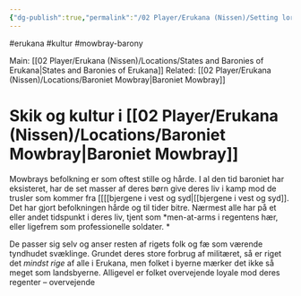 ```yaml
---
{"dg-publish":true,"permalink":"/02 Player/Erukana (Nissen)/Setting lore/skik og kultur i baroniet Mowbray/"}
---
```


#erukana #kultur #mowbray-barony

Main: [[02 Player/Erukana (Nissen)/Locations/States and Baronies of Erukana\|States and Baronies of Erukana]] 
Related: [[02 Player/Erukana (Nissen)/Locations/Baroniet Mowbray\|Baroniet Mowbray]] 

# Skik og kultur i [[02 Player/Erukana (Nissen)/Locations/Baroniet Mowbray\|Baroniet Mowbray]] 
Mowbrays befolkning er som oftest stille og hårde. I al den tid baroniet har eksisteret, har de set masser af deres børn give deres liv i kamp mod de trusler som kommer fra [[[[bjergene i vest og syd\|[[bjergene i vest og syd]]. Det har gjort befolkningen hårde og til tider bitre. Nærmest alle har på et eller andet tidspunkt i deres liv, tjent som *men-at-arms i regentens hær, eller ligefrem som professionelle soldater. *

De passer sig selv og anser resten af rigets folk og fæ som værende tyndhudet svæklinge. 
Grundet deres store forbrug af militæret, så er riget det *mindst rige* af alle i Erukana, men folket i byerne mærker det ikke så meget som landsbyerne. 
Alligevel er folket overvejende loyale mod deres regenter – overvejende